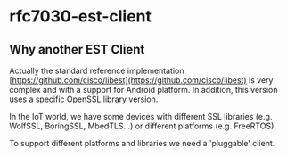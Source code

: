 # rfc7030-est-client

## Why another EST Client
Actually the standard reference implementation [https://github.com/cisco/libest](https://github.com/cisco/libest) 
is very complex and with a support for Android platform. In addition, this version uses a specific OpenSSL library version.

In the IoT world, we have some devices with different SSL libraries (e.g. WolfSSL, BoringSSL, MbedTLS...) or different platforms (e.g. FreeRTOS).

To support different platforms and libraries we need a 'pluggable' client.

